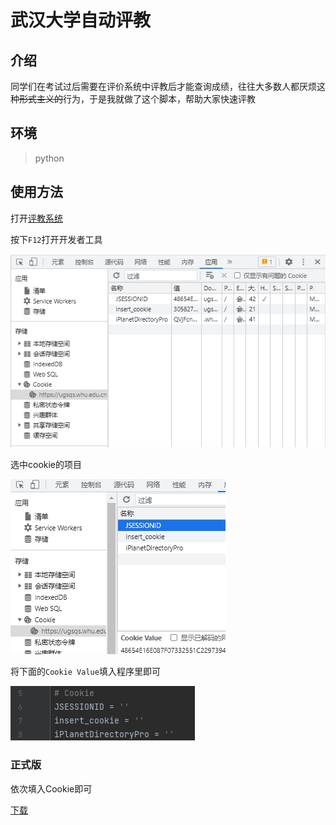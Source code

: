# 武汉大学自动评教

## 介绍

同学们在考试过后需要在评价系统中评教后才能查询成绩，往往大多数人都厌烦这种~~形式主义的~~行为，于是我就做了这个脚本，帮助大家快速评教

## 环境

> python

## 使用方法

打开[评教系统](https://ugsqs.whu.edu.cn/new/student/)

按下`F12`打开开发者工具

![](./F12.png)

选中cookie的项目

![](./选中.png)

将下面的`Cookie Value`填入程序里即可

![](./Code.png)

### 正式版

依次填入Cookie即可

[下载](https://github.com/MrLinda/WHUAutoEvaluate/releases/download/V1.0.1/WHUAutoEvaluate.exe)